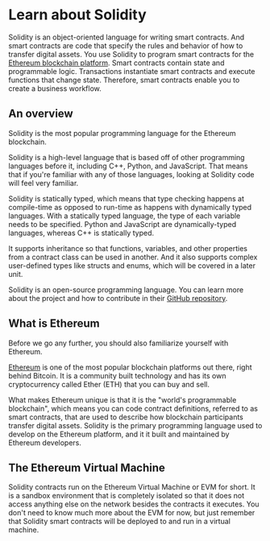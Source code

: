 # Learn about Solidity

Solidity is an object-oriented language for writing smart contracts. And smart contracts are code that specify the rules and behavior of how to transfer digital assets. You use Solidity to program smart contracts for the [Ethereum blockchain platform](https://ethereum.org/). Smart contracts contain state and programmable logic. Transactions instantiate smart contracts and execute functions that change state. Therefore, smart contracts enable you to create a business workflow.

## An overview

Solidity is the most popular programming language for the Ethereum blockchain.

Solidity is a high-level language that is based off of other programming languages before it, including C++, Python, and JavaScript. That means that if you're familiar with any of those languages, looking at Solidity code will feel very familiar.

Solidity is statically typed, which means that type checking happens at compile-time as opposed to run-time as happens with dynamically typed languages. With a statically typed language, the type of each variable needs to be specified. Python and JavaScript are dynamically-typed languages, whereas C++ is statically typed.

It supports inheritance so that functions, variables, and other properties from a contract class can be used in another. And it also supports complex user-defined types like structs and enums, which will be covered in a later unit.

Solidity is an open-source programming language. You can learn more about the project and how to contribute in their [GitHub repository](https://github.com/ethereum/solidity).

## What is Ethereum

Before we go any further, you should also familiarize yourself with Ethereum.

[Ethereum](https://ethereum.org/) is one of the most popular blockchain platforms out there, right behind Bitcoin. It is a community built technology and has its own cryptocurrency called Ether (ETH) that you can buy and sell.

What makes Ethereum unique is that it is the "world's programmable blockchain", which means you can code contract definitions, referred to as smart contracts, that are used to describe how blockchain participants transfer digital assets. Solidity is the primary programming language used to develop on the Ethereum platform, and it it built and maintained by Ethereum developers.

## The Ethereum Virtual Machine

Solidity contracts run on the Ethereum Virtual Machine or EVM for short. It is a sandbox environment that is completely isolated so that it does not access anything else on the network besides the contracts it executes. You don't need to know much more about the EVM for now, but just remember that Solidity smart contracts will be deployed to and run in a virtual machine.